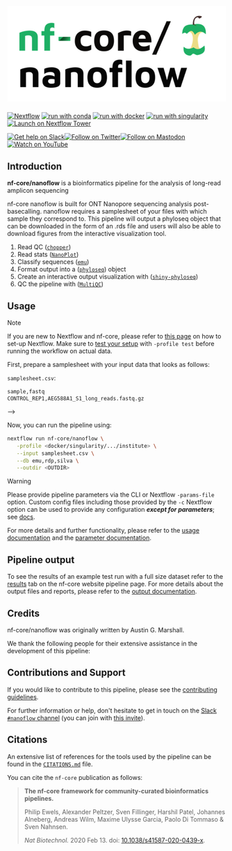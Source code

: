 <h1>
  <picture>
    <source media="(prefers-color-scheme: dark)" srcset="docs/images/nf-core-nanoflow_logo_dark.png">
    <img alt="nf-core/nanoflow" src="docs/images/nf-core-nanoflow_logo_light.png">
  </picture>
</h1>

[![Nextflow](https://img.shields.io/badge/nextflow%20DSL2-%E2%89%A523.04.0-23aa62.svg)](https://www.nextflow.io/)
[![run with conda](http://img.shields.io/badge/run%20with-conda-3EB049?labelColor=000000&logo=anaconda)](https://docs.conda.io/en/latest/)
[![run with docker](https://img.shields.io/badge/run%20with-docker-0db7ed?labelColor=000000&logo=docker)](https://www.docker.com/)
[![run with singularity](https://img.shields.io/badge/run%20with-singularity-1d355c.svg?labelColor=000000)](https://sylabs.io/docs/)
[![Launch on Nextflow Tower](https://img.shields.io/badge/Launch%20%F0%9F%9A%80-Nextflow%20Tower-%234256e7)](https://tower.nf/launch?pipeline=https://github.com/nf-core/nanoflow)

[![Get help on Slack](http://img.shields.io/badge/slack-nf--core%20%23nanoflow-4A154B?labelColor=000000&logo=slack)](https://nfcore.slack.com/channels/nanoflow)[![Follow on Twitter](http://img.shields.io/badge/twitter-%40nf__core-1DA1F2?labelColor=000000&logo=twitter)](https://twitter.com/nf_core)[![Follow on Mastodon](https://img.shields.io/badge/mastodon-nf__core-6364ff?labelColor=FFFFFF&logo=mastodon)](https://mstdn.science/@nf_core)[![Watch on YouTube](http://img.shields.io/badge/youtube-nf--core-FF0000?labelColor=000000&logo=youtube)](https://www.youtube.com/c/nf-core)

## Introduction

**nf-core/nanoflow** is a bioinformatics pipeline for the analysis of long-read amplicon sequencing

nf-core nanoflow is built for ONT Nanopore sequencing analysis post-basecalling. nanoflow requires a samplesheet of your files with which sample they correspond to. This pipeline will output a phyloseq object that can be downloaded in the form of an .rds file and users will also be able to download figures from the interactive visualization tool.

<!-- TODO nf-core: Include a figure that guides the user through the major workflow steps. Many nf-core
     workflows use the "tube map" design for that. See https://nf-co.re/docs/contributing/design_guidelines#examples for examples.   -->
<!-- TODO nf-core: Fill in short bullet-pointed list of the default steps in the pipeline -->

1. Read QC ([`chopper`](https://github.com/wdecoster/chopper))
2. Read stats ([`NanoPlot`](https://github.com/wdecoster/NanoPlot))
3. Classify sequences ([`emu`](https://gitlab.com/treangenlab/emu))
4. Format output into a ([`phyloseq`](https://github.com/joey711/phyloseq)) object
5. Create an interactive output visualization with ([`shiny-phyloseq`](https://github.com/joey711/shiny-phyloseq))
6. QC the pipeline with ([`MultiQC`](http://multiqc.info/))

## Usage

> [!NOTE]
> If you are new to Nextflow and nf-core, please refer to [this page](https://nf-co.re/docs/usage/installation) on how to set-up Nextflow. Make sure to [test your setup](https://nf-co.re/docs/usage/introduction#how-to-run-a-pipeline) with `-profile test` before running the workflow on actual data.

First, prepare a samplesheet with your input data that looks as follows:

`samplesheet.csv`:

```csv
sample,fastq
CONTROL_REP1,AEG588A1_S1_long_reads.fastq.gz
```
-->

Now, you can run the pipeline using:

<!-- TODO nf-core: update the following command to include all required parameters for a minimal example -->

```bash
nextflow run nf-core/nanoflow \
   -profile <docker/singularity/.../institute> \
   --input samplesheet.csv \
   --db emu,rdp,silva \
   --outdir <OUTDIR>
```

> [!WARNING]
> Please provide pipeline parameters via the CLI or Nextflow `-params-file` option. Custom config files including those provided by the `-c` Nextflow option can be used to provide any configuration _**except for parameters**_;
> see [docs](https://nf-co.re/usage/configuration#custom-configuration-files).

For more details and further functionality, please refer to the [usage documentation](https://nf-co.re/nanoflow/usage) and the [parameter documentation](https://nf-co.re/nanoflow/parameters).

## Pipeline output

To see the results of an example test run with a full size dataset refer to the [results](https://nf-co.re/nanoflow/results) tab on the nf-core website pipeline page.
For more details about the output files and reports, please refer to the
[output documentation](https://nf-co.re/nanoflow/output).

## Credits

nf-core/nanoflow was originally written by Austin G. Marshall.

We thank the following people for their extensive assistance in the development of this pipeline:

<!-- TODO nf-core: If applicable, make list of people who have also contributed -->

## Contributions and Support

If you would like to contribute to this pipeline, please see the [contributing guidelines](.github/CONTRIBUTING.md).

For further information or help, don't hesitate to get in touch on the [Slack `#nanoflow` channel](https://nfcore.slack.com/channels/nanoflow) (you can join with [this invite](https://nf-co.re/join/slack)).

## Citations

<!-- TODO nf-core: Add citation for pipeline after first release. Uncomment lines below and update Zenodo doi and badge at the top of this file. -->
<!-- If you use nf-core/nanoflow for your analysis, please cite it using the following doi: [10.5281/zenodo.XXXXXX](https://doi.org/10.5281/zenodo.XXXXXX) -->

<!-- TODO nf-core: Add bibliography of tools and data used in your pipeline -->

An extensive list of references for the tools used by the pipeline can be found in the [`CITATIONS.md`](CITATIONS.md) file.

You can cite the `nf-core` publication as follows:

> **The nf-core framework for community-curated bioinformatics pipelines.**
>
> Philip Ewels, Alexander Peltzer, Sven Fillinger, Harshil Patel, Johannes Alneberg, Andreas Wilm, Maxime Ulysse Garcia, Paolo Di Tommaso & Sven Nahnsen.
>
> _Nat Biotechnol._ 2020 Feb 13. doi: [10.1038/s41587-020-0439-x](https://dx.doi.org/10.1038/s41587-020-0439-x).
